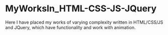 # MyWorksIn_HTML-CSS-JS-JQuery
Here I have placed my works of varying complexity written in HTML/CSS/JS and JQuery, which have functionality and work with animation.
